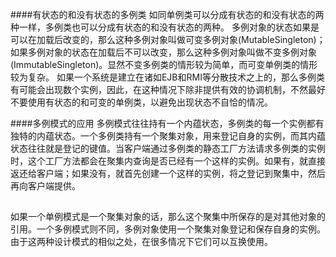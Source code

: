 ####有状态的和没有状态的多例类
如同单例类可以分成有状态的和没有状态的两种一样，多例类也可以分成有状态的和没有状态的两种。
多例对象的状态如果是可以在加载后改变的，那么这种多例对象叫做可变多例对象(MutableSingleton)；如果多例对象的状态在加载后不可以改变，那么这种多例对象叫做不变多例对象(ImmutableSingleton)。显然不变多例类的情形较为简单，而可变单例类的情形较为复杂。
如果一个系统是建立在诸如EJB和RMI等分散技术之上的，那么多例类有可能会出现数个实例，因此，在这种情况下除非提供有效的协调机制，不然最好不要使用有状态的和可变的单例类，以避免出现状态不自恰的情况。

####多例模式的应用
多例模式往往持有一个内蕴状态，多例类的每一个实例都有独特的内蕴状态。一个多例类持有一个聚集对象，用来登记自身的实例，而其内蕴状态往往就是登记的键值。当客户端通过多例类的静态工厂方法请求多例类的实例时，这个工厂方法都会在聚集内查询是否已经有一个这样的实例。如果有，就直接返还给客户端；如果没有，就首先创建一个这样的实例，将之登记到聚集中，然后再向客户端提供。

##
如果一个单例模式是一个聚集对象的话，那么这个聚集中所保存的是对其他对象的引用。一个多例模式则不同，多例对象使用一个聚集对象登记和保存自身的实例。由于这两种设计模式的相似之处，在很多情况下它们可以互换使用。